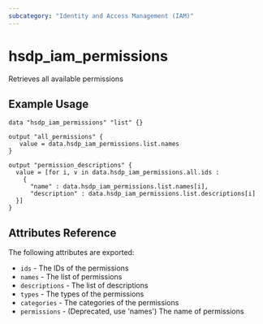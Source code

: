 ```yaml
---
subcategory: "Identity and Access Management (IAM)"
---
```


# hsdp_iam_permissions

Retrieves all available permissions

## Example Usage

```hcl
data "hsdp_iam_permissions" "list" {}
```

```hcl
output "all_permissions" {
   value = data.hsdp_iam_permissions.list.names
}

output "permission_descriptions" {
  value = [for i, v in data.hsdp_iam_permissions.all.ids :
    {
      "name" : data.hsdp_iam_permissions.list.names[i],
      "description" : data.hsdp_iam_permissions.list.descriptions[i]
  }]
}
```

## Attributes Reference

The following attributes are exported:

* `ids` - The IDs of the permissions
* `names` - The list of permissions
* `descriptions` - The list of descriptions
* `types` - The types of the permissions
* `categories` - The categories of the permissions
* `permissions` - (Deprecated, use 'names') The name of permissions
